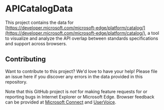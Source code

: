 # APICatalogData

This project contains the data for [https://developer.microsoft.com/microsoft-edge/platform/catalog/](https://developer.microsoft.com/microsoft-edge/platform/catalog/), a tool to visualize and analyze the API overlap between standards specifications and support across browsers.

## Contributing
Want to contribute to this project? We'd love to have your help!  Please file an issue here if you discover any errors in the data provided in this repository.

Note that this GitHub project is *not* for making feature requests for or reporting bugs in Internet Explorer or Microsoft Edge. Browser feedback can be provided at [Microsoft Connect](https://connect.microsoft.com/ie) and [UserVoice](https://uservoice.microsoftedge.com).
